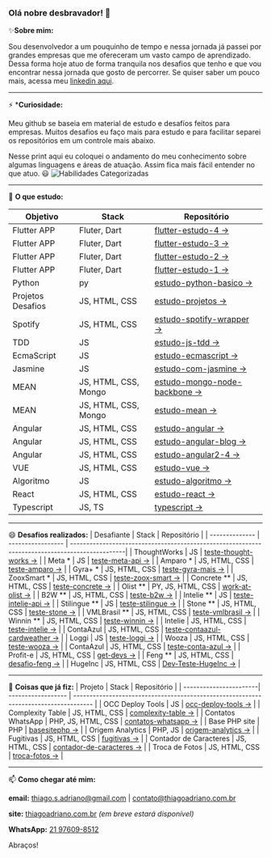 ### Olá nobre desbravador! 👋

✨**Sobre mim:**

Sou desenvolvedor a um pouquinho de tempo e nessa jornada já passei por grandes empresas que me ofereceram um vasto campo de aprendizado.
Dessa forma hoje atuo de forma tranquila nos desafios que tenho e que vou encontrar nessa jornada que gosto de percorrer.
Se quiser saber um pouco mais, acessa meu [linkedin aqui](https://www.linkedin.com/in/thiagoadriano/).

---

⚡ ***Curiosidade:**

Meu github se baseia em material de estudo e desafíos feitos para empresas. Muitos desafios eu faço mais para estudo e para facilitar separei os repositórios em um controle mais abaixo.

Nesse print aqui eu coloquei o andamento do meu conhecimento sobre algumas linguagens e áreas de atuação. Assim fica mais fácil entender no que atuo. :smiley:
![Habilidades Categorizadas](habilidades_categorizadas_v2.jpg)

---

🌱 **O que estudo:**

| Objetivo          | Stack                | Repositório                                                                                 |
| ----------------- | -------------------- | ------------------------------------------------------------------------------------------- |
| Flutter APP       | Fluter, Dart         | [flutter-estudo-4 →](https://github.com/thiagoadriano/flutter-estudo-4)                     |
| Flutter APP       | Fluter, Dart         | [flutter-estudo-3 →](https://github.com/thiagoadriano/flutter-estudo-3)                     |
| Flutter APP       | Fluter, Dart         | [flutter-estudo-2 →](https://github.com/thiagoadriano/flutter-estudo-2)                     |
| Flutter APP       | Fluter, Dart         | [flutter-estudo-1 →](https://github.com/thiagoadriano/flutter-estudo-1)                     |
| Python            | py                   | [estudo-python-basico →](https://github.com/thiagoadriano/estudo-python-basico)             |
| Projetos Desafios | JS, HTML, CSS        | [estudo-projetos →](https://github.com/thiagoadriano/estudo-projetos)                       |
| Spotify           | JS, HTML, CSS        | [estudo-spotify-wrapper →](https://github.com/thiagoadriano/estudo-spotify-wrapper)         |
| TDD               | JS                   | [estudo-js-tdd →](https://github.com/thiagoadriano/estudo-js-tdd)                           |
| EcmaScript        | JS                   | [estudo-ecmascript →](https://github.com/thiagoadriano/estudo-ecmascript)                   |
| Jasmine           | JS                   | [estudo-com-jasmine →](https://github.com/thiagoadriano/estudo-com-jasmine)                 |
| MEAN              | JS, HTML, CSS, Mongo | [estudo-mongo-node-backbone →](https://github.com/thiagoadriano/estudo-mongo-node-backbone) |
| MEAN              | JS, HTML, CSS, Mongo | [estudo-mean →](https://github.com/thiagoadriano/estudo-mean)                               |
| Angular           | JS, HTML, CSS        | [estudo-angular →](https://github.com/thiagoadriano/estudo-angular)                         |
| Angular           | JS, HTML, CSS        | [estudo-angular-blog →](https://github.com/thiagoadriano/estudo-angular-blog)               |
| Angular           | JS, HTML, CSS        | [estudo-angular2-4 →](https://github.com/thiagoadriano/estudo-angular2-4)                   |
| VUE               | JS, HTML, CSS        | [estudo-vue →](https://github.com/thiagoadriano/estudo-vue)                                 |
| Algoritmo         | JS                   | [estudo-algoritmo →](https://github.com/thiagoadriano/estudo-algoritmo)                     |
| React             | JS, HTML, CSS        | [estudo-react →](https://github.com/thiagoadriano/estudo-react)                             |
| Typescript        | JS, TS               | [typescript →](https://github.com/thiagoadriano/estudo-typescript)                          |

---

😄 **Desafios realizados:**
| Desafiante     | Stack             | Repositório                                                                                    |
| -------------- | ----------------- | -----------------------------------------------------------------------------------------------|
| ThoughtWorks   | JS                | [teste-thought-works →](https://github.com/thiagoadriano/teste-thought-works)                  |
| Meta *         | JS                | [teste-meta-api →](https://github.com/thiagoadriano/teste-meta-api)                            |
| Amparo *       | JS, HTML, CSS     | [teste-amparo →](https://github.com/thiagoadriano/teste-amparo)                                |
| Gyra+ *        | JS, HTML, CSS     | [teste-gyra-mais →](https://github.com/thiagoadriano/teste-gyra-mais)                          |
| ZooxSmart *    | JS, HTML, CSS     | [teste-zoox-smart →](https://github.com/thiagoadriano/teste-zoox-smart)                        |
| Concrete **    | JS, HTML, CSS     | [teste-concrete →](https://github.com/thiagoadriano/teste-concrete)                            |
| Olist **       | PY, JS, HTML, CSS | [work-at-olist →](https://github.com/thiagoadriano/work-at-olist)                              |
| B2W **         | JS, HTML, CSS     | [teste-b2w →](https://github.com/thiagoadriano/teste-b2w)                                      |
| Intelie **     | JS                | [teste-intelie-api →](https://github.com/thiagoadriano/teste-intelie-api)                      |
| Stilingue **   | JS                | [teste-stilingue →](https://github.com/thiagoadriano/teste-stilingue)                          |
| Stone **       | JS, HTML, CSS     | [teste-stone →](https://github.com/thiagoadriano/teste-stone)                                  |
| VMLBrasil **   | JS, HTML, CSS     | [teste-vmlbrasil →](https://github.com/thiagoadriano/teste-vmlbrasil)                          |
| Winnin **      | JS, HTML, CSS     | [teste-winnin →](https://github.com/thiagoadriano/teste-winnin)                                |
| Intelie        | JS, HTML, CSS     | [teste-intelie →](https://github.com/thiagoadriano/teste-intelie)                              |
| ContaAzul      | JS, HTML, CSS     | [teste-contaazul-cardweather →](https://github.com/thiagoadriano/teste-contaazul-cardweather)  |
| Loggi          | JS                | [teste-loggi →](https://github.com/thiagoadriano/teste-loggi)                                  |
| Wooza          | JS, HTML, CSS     | [teste-wooza →](https://github.com/thiagoadriano/teste-wooza)                                  |
| ContaAzul      | JS, HTML, CSS     | [teste-conta-azul →](https://github.com/thiagoadriano/teste-conta-azul)                        |
| Profit-e       | JS, HTML, CSS     | [get-devs →](https://github.com/thiagoadriano/get-devs)                                        |
| Feng **        | JS, HTML, CSS     | [desafio-feng →](https://github.com/thiagoadriano/desafio-feng)                                |
| HugeInc        | JS, HTML, CSS     | [Dev-Teste-HugeInc →](https://github.com/thiagoadriano/Dev-Teste-HugeInc)                      |

---


🔭 **Coisas que já fiz:**
| Projeto                | Stack              | Repositório                                                                          |
| -----------------------| ------------------ | ------------------------------------------------------------------------------------ |
| OCC Deploy Tools       | JS                 | [occ-deploy-tools →](https://github.com/thiagoadriano/occ-deploy-tools)              |
| Complexity Table       | JS, HTML, CSS      | [complexity-table →](https://github.com/thiagoadriano/complexity-table)              |
| Contatos WhatsApp      | PHP, JS, HTML, CSS | [contatos-whatsapp →](https://github.com/thiagoadriano/contatos-whatsapp)            |
| Base PHP site          | PHP                | [basesitephp →](https://github.com/thiagoadriano/basesitephp)                        |
| Origem Analytics       | PHP, JS            | [origem-analytics →](https://github.com/thiagoadriano/origem-analytics)              |
| Fugitivas              | JS, HTML, CSS      | [fugitivas →](https://github.com/thiagoadriano/fugitivas)                            |
| Contador de Caracteres | JS, HTML, CSS      | [contador-de-caracteres →](https://github.com/thiagoadriano/contador-de-caracteres)  |
| Troca de Fotos         | JS, HTML, CSS      | [troca-fotos →](https://github.com/thiagoadriano/troca-fotos)                        |

---

📫 **Como chegar até mim:**

**email:** [thiago.s.adriano@gmail.com](mailto:thiago.s.adriano@gmail.com?subject=Encontrei%20seu%20github%20e%20preciso%20falar%20com%20você) | [contato@thiagoadriano.com.br](mailto:contato@thiagoadriano.com.br?subject=Encontrei%20seu%20github%20e%20preciso%20falar%20com%20você)

**site:** [thiagoadriano.com.br](https://thiagoadriano.com.br) *(em breve estará disponível)*

**WhatsApp:** [21 97609-8512](https://api.whatsapp.com/send?phone=5521976098512&text=Ol%C3%A1%20tudo%20bem!%20Encontrei%20o%20seu%20perfil%20no%20Github.%20Podemos%20conversar%20sobre%20suas%20Skills%3F)

Abraços!

<!--
**thiagoadriano/thiagoadriano** is a ✨ _special_ ✨ repository because its `README.md` (this file) appears on your GitHub profile.

- 🔭 Atualmente estou trabalhando em ...
- 🌱 Atualmente estou aprendendo ...
- 👯 Estou procurando colaborar em ...
- 🤔 Estou procurando ajuda com ...
- 💬 Pergunte-me sobre ...
- 📫 Como chegar até mim: ...
- 😄 Pronomes: ...
- ⚡ Curiosidade: ...

Smilys
https://gist.github.com/rxaviers/7360908#file-gistfile1-md

-->
